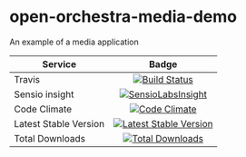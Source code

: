 open-orchestra-media-demo
=========================

An example of a media application

| Service       | Badge         |
| ------------- |:-------------:|
| Travis | [![Build Status](https://travis-ci.org/open-orchestra/open-orchestra-media-demo.svg?branch=1.1)](https://travis-ci.org/open-orchestra/open-orchestra-media-demo) |
| Sensio insight | [![SensioLabsInsight](https://insight.sensiolabs.com/projects/418f7f13-2ffd-4bc6-83ba-421012c1adbd/big.png)](https://insight.sensiolabs.com/projects/418f7f13-2ffd-4bc6-83ba-421012c1adbd) |
| Code Climate | [![Code Climate](https://codeclimate.com/github/open-orchestra/open-orchestra-media-demo/badges/gpa.svg)](https://codeclimate.com/github/open-orchestra/open-orchestra-media-demo) |
| Latest Stable Version | [![Latest Stable Version](https://poser.pugx.org/open-orchestra/open-orchestra-media-demo/v/stable)](https://packagist.org/packages/open-orchestra/open-orchestra-media-demo) |
| Total Downloads | [![Total Downloads](https://poser.pugx.org/open-orchestra/open-orchestra-media-demo/downloads)](https://packagist.org/packages/open-orchestra/open-orchestra-media-demo) |
